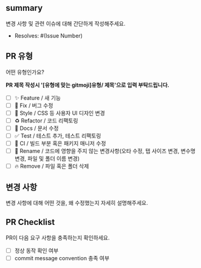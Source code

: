 ## summary

변경 사항 및 관련 이슈에 대해 간단하게 작성해주세요.

- Resolves: #(Issue Number)

## PR 유형

어떤 유형인가요?

**PR 제목 작성시 '[유형에 맞는 gitmoji]유형/ 제목'으로 입력 부탁드립니다.**

- [ ] ✨ Feature / 새 기능
- [ ] 🐛 Fix / 버그 수정
- [ ] 💄 Style / CSS 등 사용자 UI 디자인 변경
- [ ] ♻️ Refactor / 코드 리팩토링
- [ ] 📝 Docs / 문서 수정
- [ ] ✅ Test / 테스트 추가, 테스트 리팩토링
- [ ] 👷 CI / 빌드 부분 혹은 패키지 매니저 수정
- [ ] 🚚 Rename / 코드에 영향을 주지 않는 변경사항(오타 수정, 탭 사이즈 변경, 변수명 변경, 파일 및 폴더 이름 변경)
- [ ] 🔥 Remove / 파일 혹은 폴더 삭제

## 변경 사항

변경 사항에 대해 어떤 것을, 왜 수정했는지 자세히 설명해주세요.

## PR Checklist

PR이 다음 요구 사항을 충족하는지 확인하세요.

- [ ] 정상 동작 확인 여부
- [ ] commit message convention 충족 여부
